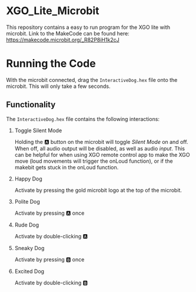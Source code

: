 # XGO_Lite_Microbit
This repository contains a easy to run program for the XGO lite with microbit. 
Link to the MakeCode can be found here: https://makecode.microbit.org/_R82P8iH1k2cJ
# Running the Code
With the microbit connected, drag the `InteractiveDog.hex` file onto the microbit. This will only take a few seconds. 

## Functionality
The `InteractiveDog.hex` file contains the following interactions:
1. Toggle Silent Mode

    Holding the 🅰️ button on the microbit will toggle *Silent Mode* on and off. When off, all audio output will be disabled, as well as audio *input*. This can be helpful for when using XGO remote control app to make the XGO move (loud movements will trigger the onLoud function), or if the makebit gets stuck in the onLoud function. 

2. Happy Dog

    Activate by pressing the gold microbit logo at the top of the microbit.

3. Polite Dog

    Activate by pressing 🅰️ once

4. Rude Dog

    Activate by double-clicking 🅰️ 

5. Sneaky Dog

    Activate by pressing 🅱️ once

6. Excited Dog

    Activate by double-clicking 🅱️

